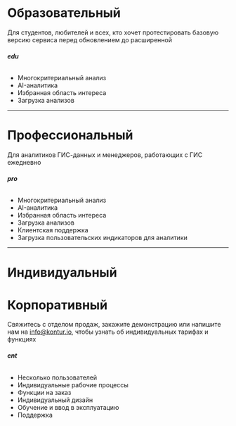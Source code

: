 # Образовательный

Для студентов, любителей и всех, кто хочет протестировать базовую версию сервиса перед обновлением до расширенной

###### **edu**

- Многокритериальный анализ
- AI-аналитика
- Избранная область интереса
- Загрузка анализов

---

# Профессиональный

Для аналитиков ГИС-данных и менеджеров, работающих с ГИС ежедневно

###### **pro**

- Многокритериальный анализ
- AI-аналитика
- Избранная область интереса
- Загрузка анализов
- Клиентская поддержка
- Загрузка пользовательских индикаторов для аналитики

---

# Индивидуальный

# Корпоративный

Свяжитесь с отделом продаж, закажите демонстрацию или напишите нам на <info@kontur.io>, чтобы узнать об индивидуальных тарифах и функциях

###### **ent**

- Несколько пользователей
- Индивидуальные рабочие процессы
- Функции на заказ
- Индивидуальный дизайн
- Обучение и ввод в эксплуатацию
- Поддержка